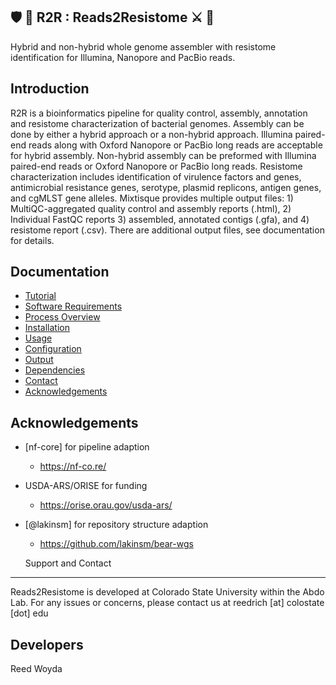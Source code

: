 :shield: :pill: R2R : Reads2Resistome :crossed_swords: :dna:
---------
Hybrid and non-hybrid whole genome assembler with resistome identification for Illumina, Nanopore and PacBio reads.

Introduction
------------
R2R is a bioinformatics pipeline for quality control, assembly, annotation and resistome characterization of bacterial genomes. Assembly can be done by either a hybrid approach or a non-hybrid approach. Illumina paired-end reads along with Oxford Nanopore or PacBio long reads are acceptable for hybrid assembly. Non-hybrid assembly can be preformed with Illumina paired-end reads or Oxford Nanopore or PacBio long reads. Resistome characterization includes identification of virulence factors and genes, antimicrobial resistance genes, serotype, plasmid replicons, antigen genes, and cgMLST gene alleles. Mixtisque provides multiple output files: 1) MultiQC-aggregated quality control and assembly reports (.html), 2) Individual FastQC reports 3) assembled, annotated contigs (.gfa), and 4) resistome report (.csv). There are additional output files, see documentation for details. 

Documentation
-------------
  - [Tutorial](https://github.com/BioRRW/Reads2Resistome/blob/master/docs/tutorial.md)
  - [Software Requirements](https://github.com/BioRRW/Reads2Resistome/blob/master/docs/requirements.md)
  - [Process Overview](https://github.com/BioRRW/Reads2Resistome/blob/master/docs/process.md)
  - [Installation](https://github.com/BioRRW/Reads2Resistome/blob/master/docs/installation.md)
  - [Usage](https://github.com/BioRRW/Reads2Resistome/blob/master/docs/usage.md)
  - [Configuration](https://github.com/BioRRW/Reads2Resistome/blob/master/docs/configuration.md)
  - [Output](https://github.com/BioRRW/Reads2Resistome/blob/master/docs/output.md)
  - [Dependencies](https://github.com/BioRRW/Reads2Resistome/blob/master/docs/dependencies.md)
  - [Contact](https://github.com/BioRRW/Reads2Resistome/blob/master/docs/contact.md)
  - [Acknowledgements](https://github.com/BioRRW/Reads2Resistome/blob/master/docs/acknowledgements.md)

Acknowledgements
----------------

- [nf-core] for pipeline adaption 
  - https://nf-co.re/
- USDA-ARS/ORISE for funding 
  - https://orise.orau.gov/usda-ars/
- [@lakinsm] for repository structure adaption
  - https://github.com/lakinsm/bear-wgs
  
  Support and Contact
-------------------
Reads2Resistome is developed at Colorado State University within the Abdo Lab.
For any issues or concerns, please contact us at reedrich [at] colostate [dot] edu

Developers
----------
Reed Woyda 
